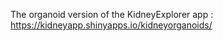 The organoid version of the KidneyExplorer app :<br>
 https://kidneyapp.shinyapps.io/kidneyorganoids/
